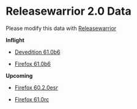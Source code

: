 

Releasewarrior 2.0 Data
=======================

Please modify this data with [Releasewarrior](https://github.com/mozilla-releng/releasewarrior-2.0)

**Inflight**

* [Devedition 61.0b6](/inflight/devedition/devedition-devedition-61.0b6.md)

* [Firefox 61.0b6](/inflight/firefox/firefox-beta-61.0b6.md)

**Upcoming**

* [Firefox 60.2.0esr](/upcoming/firefox/firefox-esr60-60.2.0esr.md)

* [Firefox 61.0rc](/upcoming/firefox/firefox-release-rc-61.0rc.md)

